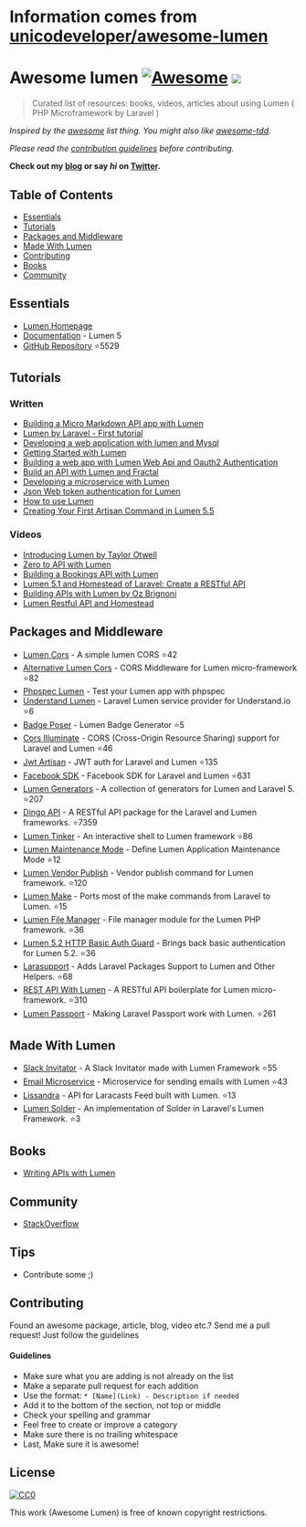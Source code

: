 # Information comes from [unicodeveloper/awesome-lumen](https://github.com/unicodeveloper/awesome-lumen)
# Awesome lumen [![Awesome](https://cdn.rawgit.com/sindresorhus/awesome/d7305f38d29fed78fa85652e3a63e154dd8e8829/media/badge.svg)](https://github.com/sindresorhus/awesome) ![](https://img.shields.io/badge/unicodeveloper-approved-brightgreen.svg)

> Curated list of resources: books, videos, articles about using Lumen ( PHP Microframework by Laravel )

*Inspired by the [awesome](https://github.com/sindresorhus/awesome) list thing. You might also like [awesome-tdd](https://github.com/unicodeveloper/awesome-tdd).*

*Please read the [contribution guidelines](#guidelines) before contributing.*

**Check out my [blog](https://goodheads.io) or say *hi* on [Twitter](https://twitter.com/unicodeveloper).**

## Table of Contents

- [Essentials](#essentials)
- [Tutorials](#tutorials)
- [Packages and Middleware](#packages-and-middleware)
- [Made With Lumen](#made-with-lumen)
- [Contributing](#contributing)
- [Books](#books)
- [Community](#community)

## Essentials
* [Lumen Homepage](https://lumen.laravel.com/)
* [Documentation](https://lumen.laravel.com/docs/5.2) - Lumen 5
* [GitHub Repository](https://github.com/laravel/lumen) :star:5529


## Tutorials

### Written
* [Building a Micro Markdown API app with Lumen](http://www.sitepoint.com/building-micro-markdown-api-app-lumen/)
* [Lumen by Laravel - First tutorial](https://www.codetutorial.io/lumen-first-tutorial/)
* [Developing a web application with lumen and Mysql](http://loige.co/developing-a-web-application-with-lumen-and-mysql/)
* [Getting Started with Lumen](http://wern-ancheta.com/blog/2015/05/09/getting-started-with-lumen/)
* [Building a web app with Lumen Web Api and Oauth2 Authentication ](http://esbenp.github.io/2015/05/26/lumen-web-api-oauth-2-authentication/)
* [Build an API with Lumen and Fractal](http://laravelista.com/build-an-api-with-lumen-and-fractal/)
* [Developing a microservice with Lumen](http://goodheads.io/2015/06/19/developing-a-micro-service-with-lumen/)
* [Json Web token authentication for Lumen](https://laravelista.com/posts/json-web-token-authentication-for-lumen)
* [How to use Lumen](http://codelution.com/resource/framework/how-to-use-lumen-by-laravel/)
* [Creating Your First Artisan Command in Lumen 5.5](https://www.codementor.io/seyiadeleke42/creating-your-first-artisan-command-in-lumen-5-5-cvi59gmgl)

### Videos
* [Introducing Lumen by Taylor Otwell](https://laracasts.com/lessons/introducing-lumen)
* [Zero to API with Lumen](https://www.youtube.com/watch?v=ZetUes4lygA)
* [Building a Bookings API with Lumen](https://www.youtube.com/watch?v=oENnw5BxKvA)
* [Lumen 5.1 and Homestead of Laravel: Create a RESTful API](https://www.youtube.com/watch?v=BV7rmvPJZQk)
* [Building APIs with Lumen by Oz Brignoni](https://www.youtube.com/watch?v=br2O_WDXaKk)
* [Lumen Restful API and Homestead](https://www.udemy.com/lumen-restful-api-and-homestead-for-lumen-by-laravel-and-php/)


## Packages and Middleware
* [Lumen Cors](https://github.com/vluzrmos/lumen-cors) - A simple lumen CORS :star:42
* [Alternative Lumen Cors](https://github.com/palanik/lumen-cors) - CORS Middleware for Lumen micro-framework :star:82
* [Phpspec Lumen](https://github.com/pmartelletti/phpspec-lumen) - Test your Lumen app with phpspec
* [Understand Lumen](https://github.com/understand/understand-lumen) - Laravel Lumen service provider for Understand.io :star:6
* [Badge Poser](https://github.com/vluzrmos/laravel-badge-poser) - Lumen Badge Generator :star:5
* [Cors Illuminate](https://github.com/neomerx/cors-illuminate) - CORS (Cross-Origin Resource Sharing) support for Laravel and Lumen :star:46
* [Jwt Artisan](https://github.com/generationtux/jwt-artisan) - JWT auth for Laravel and Lumen :star:135
* [Facebook SDK](https://github.com/SammyK/LaravelFacebookSdk) - Facebook SDK for Laravel and Lumen :star:631
* [Lumen Generators](https://github.com/webNeat/lumen-generators) - A collection of generators for Lumen and Laravel 5. :star:207
* [Dingo API](https://github.com/dingo/api) - A RESTful API package for the Laravel and Lumen frameworks. :star:7359
* [Lumen Tinker](https://github.com/vluzrmos/lumen-tinker) - An interactive shell to Lumen framework :star:86
* [Lumen Maintenance Mode](https://github.com/rdehnhardt/lumen-maintenance-mode) - Define Lumen Application Maintenance Mode :star:12
* [Lumen Vendor Publish](https://github.com/laravelista/lumen-vendor-publish) - Vendor publish command for Lumen framework. :star:120
* [Lumen Make](https://github.com/michaelbonds/lumen-make) - Ports most of the make commands from Laravel to Lumen.  :star:15
* [Lumen File Manager](https://github.com/nordsoftware/lumen-file-manager) - File manager module for the Lumen PHP framework. :star:36
* [Lumen 5.2 HTTP Basic Auth Guard](https://github.com/arubacao/http-basic-auth-guard) - Brings back basic authentication for Lumen 5.2. :star:36
* [Larasupport](https://github.com/irazasyed/larasupport) - Adds Laravel Packages Support to Lumen and Other Helpers. :star:68
* [REST API With Lumen](https://github.com/hasib32/rest-api-with-lumen) - A RESTful API boilerplate for Lumen micro-framework. :star:310
* [Lumen Passport](https://github.com/dusterio/lumen-passport) - Making Laravel Passport work with Lumen. :star:261


## Made With Lumen
* [Slack Invitator](https://github.com/vluzrmos/lumen-slackin) - A Slack Invitator made with Lumen Framework :star:55
* [Email Microservice](https://github.com/rlacerda83/lumen-email-microservice) - Microservice for sending emails with Lumen :star:43
* [Lissandra](https://github.com/laravelista/Lissandra) - API for Laracasts Feed built with Lumen. :star:13
* [Lumen Solder](https://github.com/TechnicPack/LumenSolder) - An implementation of Solder in Laravel's Lumen Framework. :star:3


## Books
* [Writing APIs with Lumen](https://leanpub.com/lumen-apis)

## Community
* [StackOverflow](http://stackoverflow.com/questions/tagged/lumen)

## Tips
* Contribute some ;)


## Contributing
Found an awesome package, article, blog, video etc.? Send me a pull request! Just follow the guidelines

#### Guidelines

* Make sure what you are adding is not already on the list
* Make a separate pull request for each addition
* Use the format: `* [Name](Link) - Description if needed`
* Add it to the bottom of the section, not top or middle
* Check your spelling and grammar
* Feel free to create or improve a category
* Make sure there is no trailing whitespace
* Last, Make sure it is awesome!


## License

[![CC0](https://i.creativecommons.org/p/zero/1.0/88x31.png)](https://creativecommons.org/publicdomain/zero/1.0/)

This work (Awesome Lumen) is free of known copyright restrictions.

